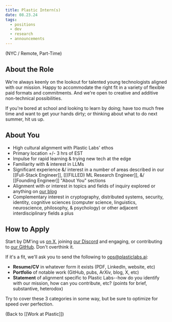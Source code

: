 ```yaml
---
title: Plastic Intern(s)
date: 08.23.24
tags:
  - positions
  - dev
  - research
  - announcements
---
```

(NYC / Remote, Part-Time)

## About the Role
We're always keenly on the lookout for talented young technologists aligned with our mission. Happy to accommodate the right fit in a variety of flexible paid formats and commitments. And we're open to creative and additive non-technical possibilities.

If you're bored at school and looking to learn by doing; have too much free time and want to get your hands dirty; or thinking about what to do next summer, hit us up.

## About You
- High cultural alignment with Plastic Labs' ethos
- Primary location +/- 3 hrs of EST
- Impulse for rapid learning & trying new tech at the edge
- Familiarity with & interest in LLMs
- Significant experience &/ interest in a number of areas described in our [[Full-Stack Engineer]], [[(FILLED) ML Research Engineer]], &/ [[Founding Engineer]] "About You" sections
- Alignment with or interest in topics and fields of inquiry explored or anything on [our blog](https://blog.plasticlabs.ai)
- Complementary interest in cryptography, distributed systems, security, identity, cognitive sciences (computer science, linguistics, neuroscience, philosophy, & psychology) or other adjacent interdisciplinary fields a plus

## How to Apply
Start by DM'ing us [on X](https://x.com/plastic_labs), joining [our Discord](https://discord.gg/plasticlabs) and engaging, or contributing to [our GitHub](https://github.com/plastic-labs). Don't overthink it.

If it's a fit, we'll ask you to send the following to ops@plasticlabs.ai:
- **Resume/CV** in whatever form it exists (PDF, LinkedIn, website, etc)
- **Portfolio** of notable work (GitHub, pubs, ArXiv, blog, X, etc)
- **Statement** of alignment specific to Plastic Labs--how do you identify with our mission, how can you contribute, etc? (points for brief, substantive, heterodox)

Try to cover these 3 categories in some way, but be sure to optimize for speed over perfection.


(Back to [[Work at Plastic]])
